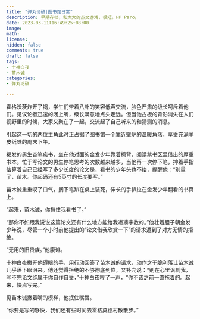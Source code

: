 ```yaml
---
title: "弹丸论破|图书馆日常"
description: 早期存档，和太太的点文游戏，很短。HP Paro。
date: 2023-03-11T16:49:25+08:00
image: 
math: 
license: 
hidden: false
comments: true
draft: false
tags:
- 十神白夜
- 苗木诚
categories:
- 弹丸论破

---
```


霍格沃茨炸开了锅，学生们带着八卦的笑容低声交流，脸色严肃的级长呵斥着他们。见议论者迅速的闭上嘴，级长满意地点头走远。但当他古板的背影消失在人们视野里的时候，大家又聚在了一起，交流起了自己听来的和猜测的消息。

引起这一切的两位主角此时正占据了图书馆一个靠近壁炉的温暖角落，享受充满羊皮纸味的周末下午。

褐发的男生奋笔疾书，坐在他对面的金发少年靠着椅背，阅读禁书区里借出的厚重书本。忙于写论文的男生停笔思考的次数越来越多，当他再一次停下笔，抻着手指估算着自己已经写了多少长度的论文是，看书的少年头也不抬，提醒他：“别量了，苗木。你起码还有5英寸的长度要写。”

苗木诚重重叹了口气，搁下笔趴在桌上装死，伸长的手扒拉在金发少年翻看的书页上。

“起来，苗木诚，你挡住我看书了。”

“那你不如跟我说说这篇论文还有什么地方能给我凑凑字数的。”他壮着胆子朝金发少年说，尽管一个小时前他提出的“论文借我欣赏一下”的请求遭到了对方无情的拒绝。

“无用的旧贵族。”他腹诽。

十神白夜撇开他碍眼的手，用行动回答了苗木诚的请求，动作之干脆利落让苗木诚几乎落下眼泪来。他还觉得拒绝的不够彻底到位，又补充说：“别在心里讽刺我，写不完论文纯属于你自作自受，”十神白夜哼了一声，“你不该之前一直拖着的。起来，快点写完。”

见苗木诚撇着嘴的模样，他抿住嘴唇。

“你要是写的够快，我们还有些时间去霍格莫德村散散步。”